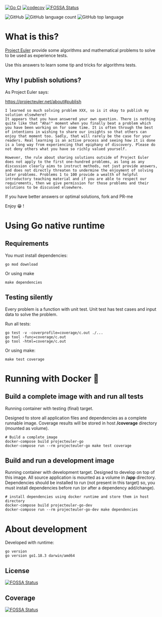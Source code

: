[![Go CI](https://github.com/sir-gon/projecteuler-go/actions/workflows/go.yml/badge.svg)](https://github.com/sir-gon/projecteuler-go/actions/workflows/go.yml) [![codecov](https://codecov.io/gh/sir-gon/projecteuler-go/branch/main/graph/badge.svg?token=U3N3HSC3YC)](https://codecov.io/gh/sir-gon/projecteuler-go) [![FOSSA Status](https://app.fossa.com/api/projects/git%2Bgithub.com%2Fsir-gon%2Fprojecteuler-go.svg?type=shield)](https://app.fossa.com/projects/git%2Bgithub.com%2Fsir-gon%2Fprojecteuler-go?ref=badge_shield)

![GitHub](https://img.shields.io/github/license/sir-gon/projecteuler-go) ![GitHub language count](https://img.shields.io/github/languages/count/sir-gon/projecteuler-go) ![GitHub top language](https://img.shields.io/github/languages/top/sir-gon/projecteuler-go)



# What is this?

[Project Euler](https://projecteuler.net/) provide some algorithms and mathematical problems to solve to be used as experience tests.

Use this answers to learn some tip and tricks for algorithms tests.

## Why I publish solutions?

As Project Euler says:

https://projecteuler.net/about#publish


```
I learned so much solving problem XXX, so is it okay to publish my solution elsewhere?
It appears that you have answered your own question. There is nothing quite like that "Aha!" moment when you finally beat a problem which you have been working on for some time. It is often through the best of intentions in wishing to share our insights so that others can enjoy that moment too. Sadly, that will rarely be the case for your readers. Real learning is an active process and seeing how it is done is a long way from experiencing that epiphany of discovery. Please do not deny others what you have so richly valued yourself.

However, the rule about sharing solutions outside of Project Euler does not apply to the first one-hundred problems, as long as any discussion clearly aims to instruct methods, not just provide answers, and does not directly threaten to undermine the enjoyment of solving later problems. Problems 1 to 100 provide a wealth of helpful introductory teaching material and if you are able to respect our requirements, then we give permission for those problems and their solutions to be discussed elsewhere.
```


If you have better answers or optimal solutions, fork and PR-me

Enjoy 😁 !


# Using Go native runtime

## Requirements

You must install dependencies:

```
go mod download
```

Or using make 

```
make dependencies
```

## Testing silently

Every problem is a function with unit test.
Unit test has test cases and input data to solve the problem.

Run all tests:

```
go test -v -coverprofile=coverage/c.out ./...
go tool -func=coverage/c.out
go tool -html=coverage/c.out
```

Or using make:

```
make test coverage
```

# Running with Docker 🐳

## Build a complete image with and run all tests
Running container with testing (final) target.

Designed to store all application files and dependencies as a complete runnable image.
Coverage results will be stored in host **/coverage** directory (mounted as volume).

```
# Build a complete image
docker-compose build projecteuler-go
docker-compose run --rm projecteuler-go make test coverage
```


## Build and run a development image

Running container with development target.
Designed to develop on top of this image. All source application is mounted as a volume in **/app** directory.
Dependencies should be installed to run (not present in this target) so, you must install dependencies before run (or after a dependency add/change).

```
# install dependencies using docker runtime and store them in host directory
docker-compose build projecteuler-go-dev
docker-compose run --rm projecteuler-go-dev make dependencies
```

# About development

Developed with runtime:

```
go version
go version go1.18.3 darwin/amd64
```

## License
[![FOSSA Status](https://app.fossa.com/api/projects/git%2Bgithub.com%2Fsir-gon%2Fprojecteuler-go.svg?type=large)](https://app.fossa.com/projects/git%2Bgithub.com%2Fsir-gon%2Fprojecteuler-go?ref=badge_large)

## Coverage



[![FOSSA Status](https://codecov.io/gh/sir-gon/projecteuler-go/branch/main/graphs/tree.svg?token=U3N3HSC3YC)](https://codecov.io/gh/sir-gon/projecteuler-go)

